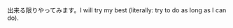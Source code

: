 <tr><td>出来る限りやってみます。<td><tr><tr><td>I will try my best (literally: try to do as long as I can do).<td><tr></table>

